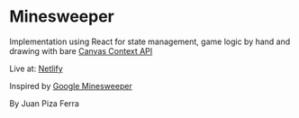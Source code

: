 # Minesweeper

Implementation using React for state management, game logic by hand and drawing with bare [Canvas Context API](https://developer.mozilla.org/en-US/docs/Web/API/CanvasRenderingContext2D)

Live at: [Netlify](https://65a0ee5416089c972c856ade--comforting-sunshine-4a261c.netlify.app/)

Inspired by [Google Minesweeper](https://www.google.com/fbx?fbx=minesweeper)

By Juan Piza Ferra
